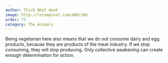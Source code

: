 ```yaml
---
author: Thích Nhất Hạnh
image: http://lorempixel.com/400/200
order: 77
category: The Animals
---
```


Being vegetarian here also means that we do not consume dairy and egg products, because they are products of the meat industry. If we stop consuming, they will stop producing. Only collective awakening can create enough determination for action.
